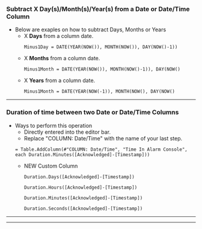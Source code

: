 ### Subtract X Day(s)/Month(s)/Year(s) from a Date or Date/Time Column
 - Below are exaples on how to subtract Days, Months or Years
    - X **Days** from a column date.
      ```
      Minus1Day = DATE(YEAR(NOW()), MONTH(NOW()), DAY(NOW()-1))
      ```
    - X **Months** from a column date.
      ```
      Minus1Month = DATE(YEAR(NOW()), MONTH(NOW()-1)), DAY(NOW()
      ```
    - X **Years** from a column date.
      ```
      Minus1Month = DATE(YEAR(NOW(-1)), MONTH(NOW(), DAY(NOW()
      ```

***

### Duration of time between two Date or Date/Time Columns
 - Ways to perform this operation
    - Directly entered into the editor bar.
     - Replace "COLUMN: Date/Time" with the name of your last step.
      ```
      = Table.AddColumn(#"COLUMN: Date/Time", "Time In Alarm Console", each Duration.Minutes([Acknowledged]-[Timestamp]))
      ```
    - NEW Custom Column
      ```
      Duration.Days([Acknowledged]-[Timestamp])
      ```
      ```
      Duration.Hours([Acknowledged]-[Timestamp])
      ```
      ```
      Duration.Minutes([Acknowledged]-[Timestamp])
      ```
      ```
      Duration.Seconds([Acknowledged]-[Timestamp])
      ```
***


***
